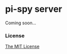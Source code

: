 # pi-spy server

Coming soon...
    
### License

[The MIT License](http://opensource.org/licenses/MIT)
